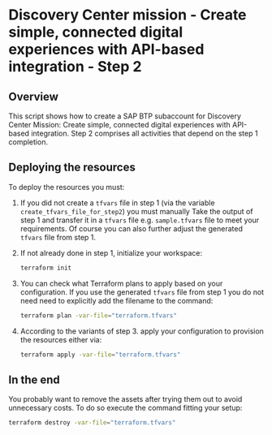 # Discovery Center mission - Create simple, connected digital experiences with API-based integration - Step 2

## Overview

This script shows how to create a SAP BTP subaccount for Discovery Center Mission: Create simple, connected digital experiences with API-based integration. Step 2 comprises all activities that depend on the step 1 completion.


## Deploying the resources

To deploy the resources you must:


1. If you did not create a `tfvars` file in step 1 (via the variable `create_tfvars_file_for_step2`) you must manually Take the output of step 1 and transfer it in a `tfvars` file e.g. `sample.tfvars` file to meet your requirements. Of course you can also further adjust the generated `tfvars` file from step 1.

2. If not already done in step 1, initialize your workspace:

   ```bash
   terraform init
   ```

3. You can check what Terraform plans to apply based on your configuration. If you use the generated `tfvars` file from step 1 you do not need need to explicitly add the filename to the command:

   ```bash
   terraform plan -var-file="terraform.tfvars" 
   ```

4. According to the variants of step 3. apply your configuration to provision the resources either via:

   ```bash
   terraform apply -var-file="terraform.tfvars"
   ```

## In the end

You probably want to remove the assets after trying them out to avoid unnecessary costs. To do so execute the command fitting your setup:

```bash
terraform destroy -var-file="terraform.tfvars" 
```
